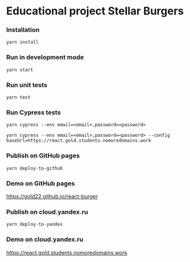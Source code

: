 # Educational project Stellar Burgers

### Installation

```Shell
yarn install
```

### Run in development mode

```Shell
yarn start
```

### Run unit tests

```Shell
yarn test
```

### Run Cypress tests

```Shell
yarn cypress --env email=<email>,password=<password>
```

```Shell
yarn cypress --env email=<email>,password=<password> --config baseUrl=https://react.gold.students.nomoredomains.work
```
### Publish on GitHub pages

```Shell
yarn deploy-to-github
```

### Demo on GitHub pages

https://gold22.github.io/react-burger

### Publish on cloud.yandex.ru

```Shell
yarn deploy-to-yandex
```

### Demo on cloud.yandex.ru

https://react.gold.students.nomoredomains.work
